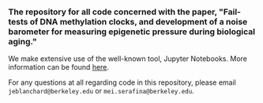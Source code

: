 ### The repository for all code concerned with the paper, "Fail-tests of DNA methylation clocks, and development of a noise barometer for measuring epigenetic pressure during biological aging."

We make extensive use of the well-known tool, Jupyter Notebooks. More information can be found [here](https://jupyter.org/).

For any questions at all regarding code in this repository, please email `jeblanchard@berkeley.edu` or
`mei.serafina@berkeley.edu`.
